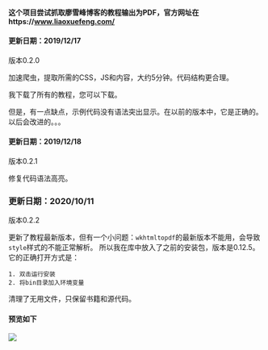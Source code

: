 #### 这个项目尝试抓取廖雪峰博客的教程输出为PDF，官方网址在https://www.liaoxuefeng.com/

#### 更新日期：2019/12/17

版本0.2.0

加速爬虫，提取所需的CSS，JS和内容，大约5分钟。代码结构更合理。

我下载了所有的教程，您可以下载。

但是，有一点缺点，示例代码没有语法突出显示。在以前的版本中，它是正确的。以后会改进的。。。


#### 更新日期：2019/12/18

版本0.2.1

修复代码语法高亮。


### 更新日期：2020/10/11
版本0.2.2

更新了教程最新版本，但有一个小问题：`wkhtmltopdf`的最新版本不能用，会导致`style`样式的不能正常解析。
所以我在库中放入了之前的安装包，版本是0.12.5。
它的正确打开方式是：
```
1. 双击运行安装
2. 将bin目录加入环境变量
```

清理了无用文件，只保留书籍和源代码。

#### 预览如下
![](book.PNG)